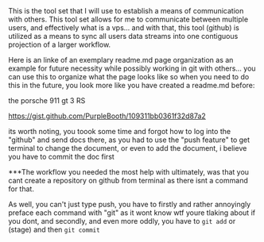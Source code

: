 <!DOCTYPE html>
<html>
    <body>
This is the tool set that I will use to establish a means of communication with others.  This tool set allows for me to communicate between multiple users, and effectively what is a vps... and with that, this tool (github) is utilized as a means to sync all users data streams into one contiguous projection of a larger workflow.

Here is an linke of an exemplary readme.md page organization as an example for future necessity while possibly working in git with others... you can use this to organize what the page looks like so when you need to do this in the future, you look more like you have created a readme.md before:


<img html="https://hips.hearstapps.com/hmg-prod.s3.amazonaws.com/images/2019-porsche-gt3-rs-2-1550078224.jpg?crop=0.895xw:1.00xh;0.0566xw,0&resize=640:*">the porsche 911 gt 3 RS</html>

https://gist.github.com/PurpleBooth/109311bb0361f32d87a2

its worth noting, you toook some time and forgot how to log into the "github" and send docs there, as you had to use the "push feature" to get terminal to change the document, or even to add the document, i believe you have to commit the doc first


***The workflow you needed the most help with ultimately, was that you cant create a repository on github from terminal as there isnt a command for that.

  As well, you can't just type push, you have to firstly and rather annoyingly preface each command with "git" as it wont know wtf youre tlaking about if you dont, and secondly, and even more oddly, you have to `git add` or (stage) and then `git commit` 

</body>
  </html>
    
